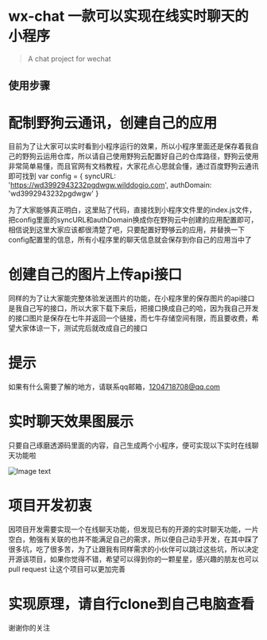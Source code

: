 # wx-chat 一款可以实现在线实时聊天的小程序

> A chat project for wechat

## 使用步骤


# 配制野狗云通讯，创建自己的应用
目前为了让大家可以实时看到小程序运行的效果，所以小程序里面还是保存着我自己的野狗云运用仓库，所以请自己使用野狗云配置好自己的仓库路径，野狗云使用非常简单易懂，而且官网有文档教程，大家花点心思就会懂，通过百度野狗云通讯即可找到
var config = {
  syncURL: 'https://wd3992943232pgdwgw.wilddogio.com',
  authDomain: 'wd3992943232pgdwgw'
}

为了大家能够真正明白，这里贴了代码，直接找到小程序文件里的index.js文件，把config里面的syncURL和authDomain换成你在野狗云中创建的应用配置即可，相信说到这里大家应该都很清楚了吧，只要配置好野够云的应用，并替换一下config配置里的信息，所有小程序里的聊天信息就会保存到你自己的应用当中了


# 创建自己的图片上传api接口
同样的为了让大家能完整体验发送图片的功能，在小程序里的保存图片的api接口是我自己写的接口，所以大家下载下来后，把接口换成自己的哈，因为我自己开发的接口图片是保存在七牛并返回一个链接，而七牛存储空间有限，而且要收费，希望大家体谅一下，测试完后就改成自己的接口


# 提示

 如果有什么需要了解的地方，请联系qq邮箱，1204718708@qq.com





# 实时聊天效果图展示
   
 只要自己琢磨透源码里面的内容，自己生成两个小程序，便可实现以下实时在线聊天功能啦
  


![Image text](https://media.kaolaplay.com/all.gif)





# 项目开发初衷
  
  因项目开发需要实现一个在线聊天功能，但发现已有的开源的实时聊天功能，一片空白，勉强有关联的也并不能满足自己的需求，所以便自己动手开发，在其中踩了很多坑，吃了很多苦，为了让跟我有同样需求的小伙伴可以跳过这些坑，所以决定开源该项目，如果你觉得不错，希望可以得到你的一颗星星，感兴趣的朋友也可以pull request 让这个项目可以更加完善





# 实现原理，请自行clone到自己电脑查看
  
  谢谢你的关注
